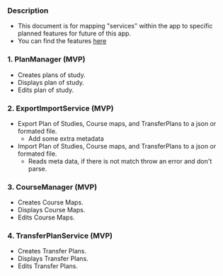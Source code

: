 ### Description
- This document is for mapping "services" within the app to specific planned features for future of this app.
- You can find the features [here](../Features.md)

### 1. PlanManager (MVP)
- Creates plans of study.
- Displays plan of study.
- Edits plan of study.

### 2. ExportImportService (MVP)
- Export Plan of Studies, Course maps, and TransferPlans to a json or formated file.
    - Add some extra metadata
- Import Plan of Studies, Course maps, and TransferPlans to a json or formated file.
    - Reads meta data, if there is not match throw an error and don't parse.


### 3. CourseManager (MVP)
- Creates Course Maps.
- Displays Course Maps.
- Edits Course Maps.

### 4. TransferPlanService (MVP)
- Creates Transfer Plans.
- Displays Transfer Plans.
- Edits Transfer Plans.
